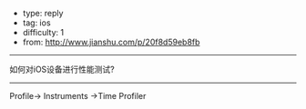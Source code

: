- type: reply
- tag: ios
- difficulty:  1
- from: http://www.jianshu.com/p/20f8d59eb8fb

--------

如何对iOS设备进行性能测试?

---------

Profile-> Instruments ->Time Profiler
